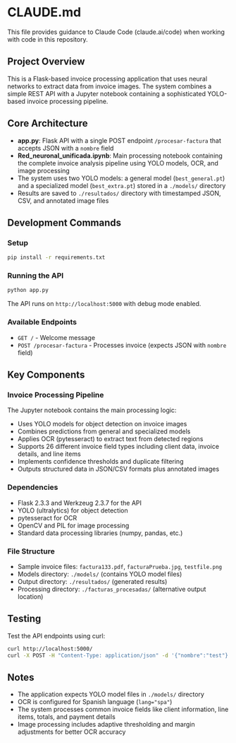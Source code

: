 # CLAUDE.md

This file provides guidance to Claude Code (claude.ai/code) when working with code in this repository.

## Project Overview

This is a Flask-based invoice processing application that uses neural networks to extract data from invoice images. The system combines a simple REST API with a Jupyter notebook containing a sophisticated YOLO-based invoice processing pipeline.

## Core Architecture

- **app.py**: Flask API with a single POST endpoint `/procesar-factura` that accepts JSON with a `nombre` field
- **Red_neuronal_unificada.ipynb**: Main processing notebook containing the complete invoice analysis pipeline using YOLO models, OCR, and image processing
- The system uses two YOLO models: a general model (`best_general.pt`) and a specialized model (`best_extra.pt`) stored in a `./models/` directory
- Results are saved to `./resultados/` directory with timestamped JSON, CSV, and annotated image files

## Development Commands

### Setup
```bash
pip install -r requirements.txt
```

### Running the API
```bash
python app.py
```
The API runs on `http://localhost:5000` with debug mode enabled.

### Available Endpoints
- `GET /` - Welcome message
- `POST /procesar-factura` - Processes invoice (expects JSON with `nombre` field)

## Key Components

### Invoice Processing Pipeline
The Jupyter notebook contains the main processing logic:
- Uses YOLO models for object detection on invoice images
- Combines predictions from general and specialized models
- Applies OCR (pytesseract) to extract text from detected regions
- Supports 26 different invoice field types including client data, invoice details, and line items
- Implements confidence thresholds and duplicate filtering
- Outputs structured data in JSON/CSV formats plus annotated images

### Dependencies
- Flask 2.3.3 and Werkzeug 2.3.7 for the API
- YOLO (ultralytics) for object detection
- pytesseract for OCR
- OpenCV and PIL for image processing
- Standard data processing libraries (numpy, pandas, etc.)

### File Structure
- Sample invoice files: `factura133.pdf`, `facturaPrueba.jpg`, `testfile.png`
- Models directory: `./models/` (contains YOLO model files)
- Output directory: `./resultados/` (generated results)
- Processing directory: `./facturas_procesadas/` (alternative output location)

## Testing
Test the API endpoints using curl:
```bash
curl http://localhost:5000/
curl -X POST -H "Content-Type: application/json" -d '{"nombre":"test"}' http://localhost:5000/procesar-factura
```

## Notes
- The application expects YOLO model files in `./models/` directory
- OCR is configured for Spanish language (`lang="spa"`)
- The system processes common invoice fields like client information, line items, totals, and payment details
- Image processing includes adaptive thresholding and margin adjustments for better OCR accuracy